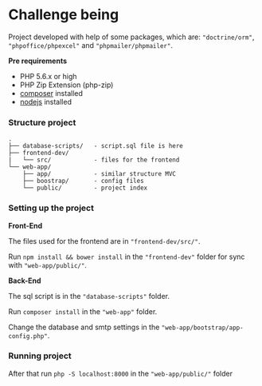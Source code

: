 # Challenge being
Project developed with help of some packages, which are: `"doctrine/orm"`, `"phpoffice/phpexcel"` and `"phpmailer/phpmailer"`.


**Pre requirements**

* PHP 5.6.x or high
* PHP Zip Extension  (php-zip)
* [composer](https://getcomposer.org/) installed
* [nodejs](https://nodejs.org/) installed

### Structure project

```
.
├── database-scripts/   - script.sql file is here
├── frontend-dev/
|   └── src/            - files for the frontend
└── web-app/            
    ├── app/            - similar structure MVC
    ├── boostrap/       - config files
    └── public/         - project index

```


### Setting up the project

**Front-End**

The files used for the frontend are in `"frontend-dev/src/"`.

Run `npm install && bower install` in the `"frontend-dev"` folder for sync with `"web-app/public/"`.

**Back-End**

The sql script is in the `"database-scripts"` folder.

Run `composer install` in the `"web-app"` folder.

Change the database and smtp settings in the `"web-app/bootstrap/app-config.php"`.

### Running project


After that run `php -S localhost:8000` in the `"web-app/public/"` folder


